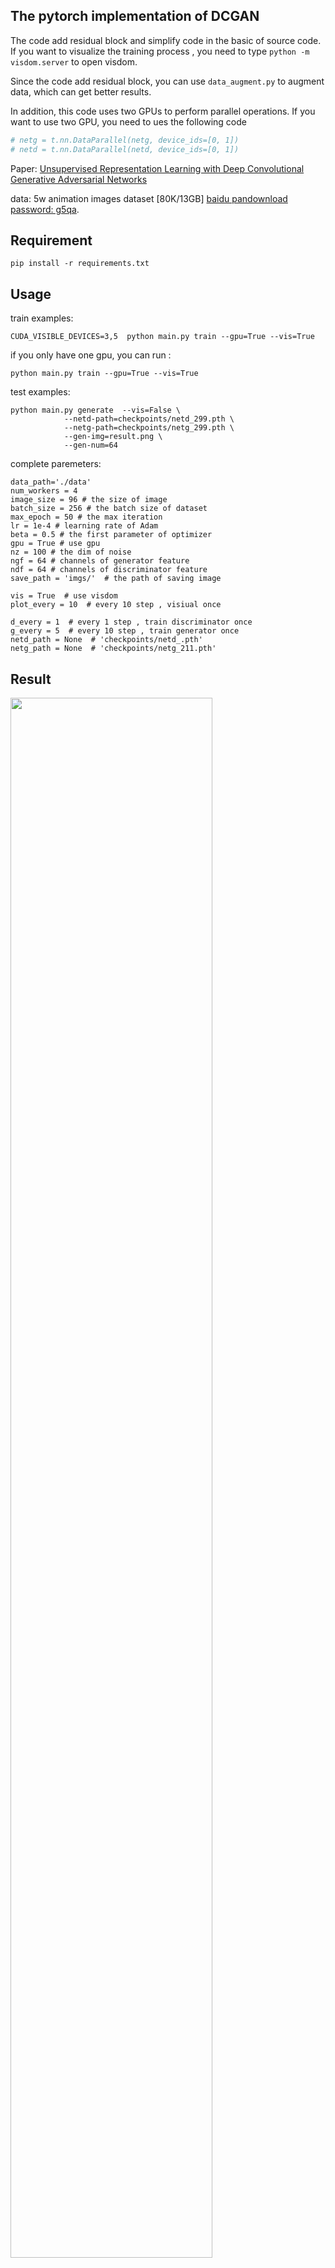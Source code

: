 ##  The pytorch implementation of DCGAN

The code add residual block and simplify code in the basic of source code. If you want to visualize the training process , you need to type `python -m visdom.server` to open visdom. 

Since the code add residual block, you can use `data_augment.py` to augment data, which can get better results.

In addition, this code uses two GPUs to perform parallel operations. If you want to use two GPU, you need to ues the following code

```python
# netg = t.nn.DataParallel(netg, device_ids=[0, 1])
# netd = t.nn.DataParallel(netd, device_ids=[0, 1])
```

Paper:  [Unsupervised Representation Learning with Deep Convolutional Generative Adversarial Networks ](https://arxiv.org/abs/1511.06434 ) 

data: 5w animation images dataset [80K/13GB] [baidu pandownload password: g5qa](https://pan.baidu.com/s/1eSifHcA ).

## Requirement

```
pip install -r requirements.txt
```



## Usage

train examples:

```
CUDA_VISIBLE_DEVICES=3,5  python main.py train --gpu=True --vis=True
```

if you only have one gpu, you can run :

```
python main.py train --gpu=True --vis=True
```

test examples:

```
python main.py generate  --vis=False \
            --netd-path=checkpoints/netd_299.pth \
            --netg-path=checkpoints/netg_299.pth \
            --gen-img=result.png \
            --gen-num=64
```

complete paremeters:

```
data_path='./data'
num_workers = 4
image_size = 96 # the size of image
batch_size = 256 # the batch size of dataset
max_epoch = 50 # the max iteration
lr = 1e-4 # learning rate of Adam
beta = 0.5 # the first parameter of optimizer
gpu = True # use gpu
nz = 100 # the dim of noise
ngf = 64 # channels of generator feature
ndf = 64 # channels of discriminator feature
save_path = 'imgs/'  # the path of saving image

vis = True  # use visdom
plot_every = 10  # every 10 step , visiual once

d_every = 1  # every 1 step , train discriminator once
g_every = 5  # every 10 step , train generator once
netd_path = None  # 'checkpoints/netd_.pth' 
netg_path = None  # 'checkpoints/netg_211.pth'
```



## Result

<img src="http://m.qpic.cn/psb?/V12kySKV4IhBFe/Rj3FI7O2PPxAsjKOQmgPhcB8o0l3F6SQk2*NAhlIhVY!/b/dL8AAAAAAAAA&bo=EgMSAwAAAAADZ0I!&rf=viewer_4" width="80%" height="80%">

